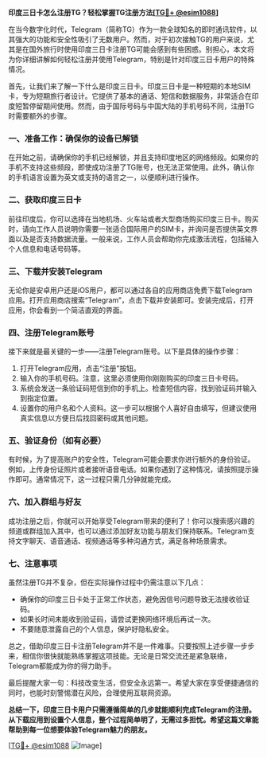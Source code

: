 **印度三日卡怎么注册TG？轻松掌握TG注册方法[[TG💪+ @esim1088](https://t.me/s/esim1088)]**

在当今数字化时代，Telegram（简称TG）作为一款全球知名的即时通讯软件，以其强大的功能和安全性吸引了无数用户。然而，对于初次接触TG的用户来说，尤其是在国外旅行时使用印度三日卡注册TG可能会感到有些困惑。别担心，本文将为你详细讲解如何轻松注册并使用Telegram，特别是针对印度三日卡用户的特殊情况。

首先，让我们来了解一下什么是印度三日卡。印度三日卡是一种短期的本地SIM卡，专为短期旅行者设计。它提供了基本的通话、短信和数据服务，非常适合在印度短暂停留期间使用。然而，由于国际号码与中国大陆的手机号码不同，注册TG时需要额外的步骤。

### **一、准备工作：确保你的设备已解锁**

在开始之前，请确保你的手机已经解锁，并且支持印度地区的网络频段。如果你的手机不支持这些频段，即使成功注册了TG账号，也无法正常使用。此外，确认你的手机语言设置为英文或支持的语言之一，以便顺利进行操作。

### **二、获取印度三日卡**

前往印度后，你可以选择在当地机场、火车站或者大型商场购买印度三日卡。购买时，请向工作人员说明你需要一张适合国际用户的SIM卡，并询问是否提供英文界面以及是否支持数据流量。一般来说，工作人员会帮助你完成激活流程，包括输入个人信息和电话号码等。

### **三、下载并安装Telegram**

无论你是安卓用户还是iOS用户，都可以通过各自的应用商店免费下载Telegram应用。打开应用商店搜索“Telegram”，点击下载并安装即可。安装完成后，打开应用，你会看到一个简洁直观的界面。

### **四、注册Telegram账号**

接下来就是最关键的一步——注册Telegram账号。以下是具体的操作步骤：

1. 打开Telegram应用，点击“注册”按钮。
2. 输入你的手机号码。注意，这里必须使用你刚刚购买的印度三日卡号码。
3. 系统会发送一条验证码短信到你的手机上。检查短信内容，找到验证码并输入到指定位置。
4. 设置你的用户名和个人资料。这一步可以根据个人喜好自由填写，但建议使用真实信息以方便日后找回密码或其他问题。

### **五、验证身份（如有必要）**

有时候，为了提高账户的安全性，Telegram可能会要求你进行额外的身份验证。例如，上传身份证照片或者接听语音电话。如果你遇到了这种情况，请按照提示操作即可。通常情况下，这一过程只需几分钟就能完成。

### **六、加入群组与好友**

成功注册之后，你就可以开始享受Telegram带来的便利了！你可以搜索感兴趣的频道或群组加入其中，也可以通过添加好友功能与朋友们保持联系。Telegram支持文字聊天、语音通话、视频通话等多种沟通方式，满足各种场景需求。

### **七、注意事项**

虽然注册TG并不复杂，但在实际操作过程中仍需注意以下几点：
- 确保你的印度三日卡处于正常工作状态，避免因信号问题导致无法接收验证码。
- 如果长时间未能收到验证码，请尝试更换网络环境后再试一次。
- 不要随意泄露自己的个人信息，保护好隐私安全。

总之，借助印度三日卡注册Telegram并不是一件难事。只要按照上述步骤一步步来，相信你很快就能熟练掌握这项技能。无论是日常交流还是紧急联络，Telegram都能成为你的得力助手。

最后提醒大家一句：科技改变生活，但安全永远第一。希望大家在享受便捷通信的同时，也能时刻警惕潜在风险，合理使用互联网资源。

**总结一下，印度三日卡用户只需遵循简单的几步就能顺利完成Telegram的注册。从下载应用到设置个人信息，整个过程简单明了，无需过多担忧。希望这篇文章能帮助到每一位想要体验Telegram魅力的朋友。**

[[TG💪+ @esim1088](https://t.me/s/esim1088) ![Image](https://i.postimg.cc/4NQfJmqS/Snipaste-2025-05-13-00-14-12.png)]